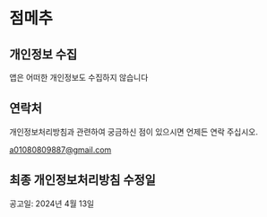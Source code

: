 # 점메추

## 개인정보 수집
앱은 어떠한 개인정보도 수집하지 않습니다


## 연락처
개인정보처리방침과 관련하여 궁금하신 점이 있으시면 언제든 연락 주십시오.

a01080809887@gmail.com


## 최종 개인정보처리방침 수정일
공고일: 2024년 4월 13일